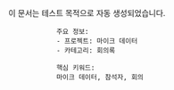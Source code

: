 이 문서는 테스트 목적으로 자동 생성되었습니다.
                
                주요 정보:
                - 프로젝트: 마이크 데이터
                - 카테고리: 회의록
                
                핵심 키워드:
                마이크 데이터, 참석자, 회의
